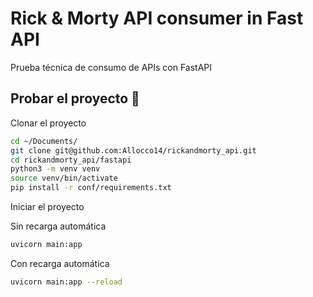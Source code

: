 # Rick & Morty API consumer in Fast API
 
Prueba técnica de consumo de APIs con FastAPI

## Probar el proyecto 🚀

Clonar el proyecto

```bash
cd ~/Documents/
git clone git@github.com:Allocco14/rickandmorty_api.git
cd rickandmorty_api/fastapi
python3 -m venv venv
source venv/bin/activate
pip install -r conf/requirements.txt
```

Iniciar el proyecto

Sin recarga automática
```bash
uvicorn main:app 
```

Con recarga automática
```bash
uvicorn main:app --reload
```


